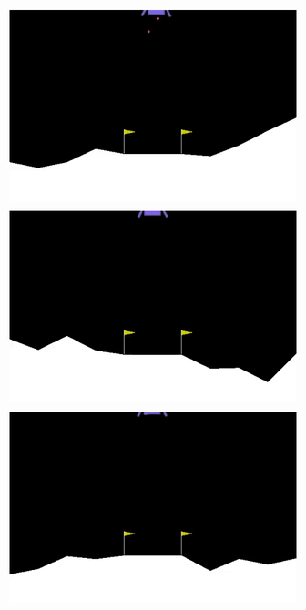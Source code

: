 ![](images/Lunar_lander_300.gif)


![](images/Lunar_lander_3000.gif)

![](images/Lunar_lander_30k.gif)
